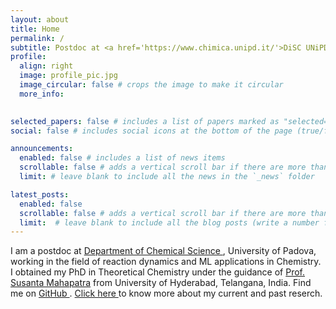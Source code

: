 ```yaml
---
layout: about
title: Home
permalink: /
subtitle: Postdoc at <a href='https://www.chimica.unipd.it/'>DiSC UNiPD</a> with <a href='https://sites.google.com/view/sergio-rampino/home'> Dr. Sergio Rampino </a>
profile:
  align: right
  image: profile_pic.jpg
  image_circular: false # crops the image to make it circular
  more_info: 
    

selected_papers: false # includes a list of papers marked as "selected={true}"
social: false # includes social icons at the bottom of the page (true/false)

announcements:
  enabled: false # includes a list of news items
  scrollable: false # adds a vertical scroll bar if there are more than 3 news items
  limit: # leave blank to include all the news in the `_news` folder

latest_posts:
  enabled: false
  scrollable: false # adds a vertical scroll bar if there are more than 3 new posts items (true/false)
  limit:  # leave blank to include all the blog posts (write a number for limit=number)
---
```


I am a postdoc at <a href='https://www.chimica.unipd.it/'> Department of Chemical Science </a>, University of Padova, working in the field of reaction dynamics and ML applications in Chemistry. I obtained my PhD in Theoretical Chemistry under the guidance of <a href='http://chemistry.uohyd.ac.in/~sm/'> Prof. Susanta Mahapatra</a> from University of Hyderabad, Telangana, India. Find me on <a href='https://github.com/aguyfromsihvalik/'> GitHub </a>. <a href=''> Click here </a> to know more about my current and past reserch.
